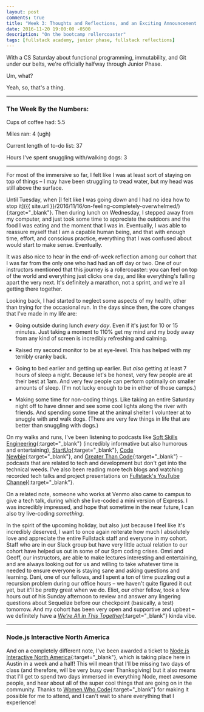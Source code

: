 ```yaml
---
layout: post
comments: true
title: "Week 3: Thoughts and Reflections, and an Exciting Announcement!"
date: 2016-11-20 19:00:00 -0500
description: "On the bootcamp rollercoaster"
tags: [fullstack academy, junior phase, fullstack reflections]
---
```


With a CS Saturday about functional programming, immutability, and Git under our belts, we're officially halfway through Junior Phase.

Um, what?

Yeah, so, that's a thing.

---

### The Week By the Numbers:

Cups of coffee had: 5.5

Miles ran: 4 (ugh)

Current length of to-do list: 37

Hours I've spent snuggling with/walking dogs: 3

---

For most of the immersive so far, I felt like I was at least sort of staying on top of things – I may have been struggling to tread water, but my head was still above the surface.

Until Tuesday, when [I felt like I was going *down* and I had no idea how to stop it]({{ site.url }}/2016/11/16/on-feeling-completely-overwhelmed/){:target="_blank"}. Then during lunch on Wednesday, I stepped away from my computer, and just took some time to appreciate the outdoors and the food I was eating and the moment that I was in. Eventually, I was able to reassure myself that I am a capable human being, and that with enough time, effort, and conscious practice, everything that I was confused about would start to make sense. Eventually.

It was also nice to hear in the end-of-week reflection among our cohort that I was far from the only one who had had an off day or two. One of our instructors mentioned that this journey is a rollercoaster: you can feel on top of the world and everything just clicks one day, and like everything's falling apart the very next. It's definitely a marathon, not a sprint, and we're all getting there together.

Looking back, I had started to neglect some aspects of my health, other than trying for the occasional run. In the days since then, the core changes that I've made in my life are:

* Going outside during lunch *every day*. Even if it's just for 10 or 15 minutes. Just taking a moment to 110% get my mind and my body away from any kind of screen is incredibly refreshing and calming.

* Raised my second monitor to be at eye-level. This has helped with my terribly cranky back.

* Going to bed earlier and getting up earlier. But *also* getting at least 7 hours of sleep a night. Because let's be honest, very few people are at their best at 1am. And very few people can perform optimally on smaller amounts of sleep. (I'm not lucky enough to be in either of those camps.)

* Making some time for non-coding things. Like taking an entire Saturday night off to have dinner and see some cool lights along the river with friends. And spending some time at the animal shelter I volunteer at to snuggle with and walk dogs. (There are very few things in life that are better than snuggling with dogs.)

On my walks and runs, I've been listening to podcasts like [Soft Skills Engineering](https://softskills.audio){:target="_blank"} (incredibly informative but also humorous and entertaining), [StartUp](https://gimletmedia.com/show/startup){:target="_blank"}, [Code Newbie](http://www.codenewbie.org){:target="_blank"}, and [Greater Than Code](http://www.greaterthancode.com){:target="_blank"} – podcasts that are related to tech and development but don't get into the technical weeds. I've also been reading more tech blogs and watching recorded tech talks and project presentations on [Fullstack's YouTube Channel](https://www.youtube.com/fullstackacademy){:target="_blank"}.

On a related note, someone who works at Venmo also came to campus to give a tech talk, during which she live-coded a mini version of Express. I was incredibly impressed, and hope that sometime in the near future, I can also try live-coding *something*.

In the spirit of the upcoming holiday, but also just because I feel like it's incredibly deserved, I want to once again reiterate how much I absolutely love and appreciate the entire Fullstack staff and everyone in my cohort. Staff who are in our Slack group but have very little actual relation to our cohort have helped us out in some of our 9pm coding crises. Omri and Geoff, our instructors, are able to make lectures interesting and entertaining, and are always looking out for us and willing to take whatever time is needed to ensure everyone is staying sane and asking questions and learning. Dani, one of our fellows, and I spent a ton of time puzzling out a recursion problem during our office hours – we haven't quite figured it out yet, but it'll be pretty great when we do. Eliot, our other fellow, took a few hours out of his Sunday afternoon to review and answer any lingering questions about Sequelize before our checkpoint (basically, a test) tomorrow. And my cohort has been very open and supportive and upbeat – we definitely have a [*We're All in This Together*](https://www.youtube.com/watch?v=iFu8Z-cV0Xk){:target="_blank"} kinda vibe.

---

### Node.js Interactive North America

And on a completely different note, I've been awarded a ticket to [Node.js Interactive North America](https://nodejs.org/en/){:target="_blank"}, which is taking place here in Austin in a week and a half! This will mean that I'll be missing two days of class (and therefore, will be very busy over Thanksgiving) but it also means that I'll get to spend two days immersed in everything Node, meet awesome people, and hear about all of the super cool things that are going on in the community. Thanks to [Women Who Code](https://www.womenwhocode.com/){:target="_blank"} for making it possible for me to attend, and I can't wait to share everything that I experience!
